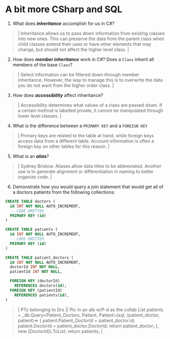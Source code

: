 # A bit more CSharp and SQL
1. What does ***inheritance*** accomplish for us in C#?

  > | Inheritance allows us to pass down information from existing classes into new ones. This can preserve the data from the parent class when child classes extend their uses or have other elements that may change, but should not affect the higher level class. |

2. How does ***member inheritance*** work in C#? Does a `Class` inherit all members of the base `Class`?

  > | Select information can be filtered down through member inheritance. However, the way to manage this is to overwrite the data you do not want from the higher order class. |

3. How does ***accessibility*** affect inheritance?

  > | Accessibility determines what values of a class are passed down. If a certain method is labelled private, it cannot be manipulated through lower level classes. |

4. What is the difference between a `PRIMARY KEY` and a `FOREIGN KEY`

  > | Primary keys are related to the table at hand, while foreign keys access data from a different table. Account information is often a foreign key on other tables for this reason. |

5. What is an ***alias***?

  > | Sydney Bristow. Aliases allow data titles to be abbreviated. Another use is to generate alignment or differentiation in naming to better organize code. |

6. Demonstrate how you would query a join statement that would get all of a doctors patients from the following collections:

  ```SQL
  CREATE TABLE doctors (
    id INT NOT NULL AUTO_INCREMENT,
    -- CODE OMITTED
    PRIMARY KEY (id)
  )

  CREATE TABLE patients (
    id INT NOT NULL AUTO_INCREMENT,
    -- CODE OMITTED
    PRIMARY KEY (id)
  )

  CREATE TABLE patient_doctors (
    id INT NOT NULL AUTO_INCREMENT,
    doctorId INT NOT NULL,
    patientId INT NOT NULL,

    FOREIGN KEY (doctorId)
      REFERENCES doctors(id),
    FOREIGN KEY (patientId)
      REFERENCES patients(id),
  )

  ```

  > | PTs belonging to Drs || Pic in an alb w/P-d as the collab
  List<Patient> patients = _db.Query<Patient_Doctors, Patient, Patient>(sql, (patient_doctor, patient)=>
  {
    patient.Patient_DoctorId = patient_doctor.id;
    patient.DoctorId = patient_doctor.DoctorId;
    return patient_doctor;
  }, new {DoctorId}).ToList;
  return patients;
   |
